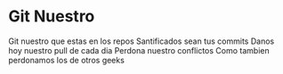 # Git Nuestro

Git nuestro que estas en los repos
Santificados sean tus commits
Danos hoy nuestro pull de cada dia
Perdona nuestro conflictos
Como tambien perdonamos los de otros geeks